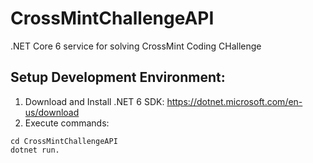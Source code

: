 # CrossMintChallengeAPI

.NET Core 6 service for solving CrossMint Coding CHallenge

  ## Setup Development Environment:

1. Download and Install .NET 6 SDK: https://dotnet.microsoft.com/en-us/download
2. Execute commands: 

```
cd CrossMintChallengeAPI
dotnet run.
```


